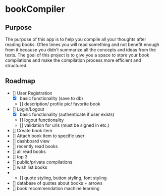 # bookCompiler

## Purpose

The purpose of this app is to help you compile all your thoughts after reading books. Often times you will read something and not benefit enough from it because you didn't summarize all the concepts and ideas from the texts. The goal of this project is to give you a space to store your book compilations and make the compilation process more efficient and structured.

## Roadmap

-   [] User Registration
    -   [x] basic functionality (save to db)
    -   [] description/ profile pic/ favorite book
-   [] Login/Logout
    -   [x] basic functionality (authenticate if user exists)
    -   [] logout functionality
    -   [] validation for urls (must be signed in etc.)
-   [] Create book item
-   [] Attach book item to specific user
-   [] dashboard view
-   [] recently read books
-   [] all read books
-   [] top 3
-   [] public/private compilations
-   [] wish list books
-   -   [] quote styling, button styling, font styling
-   [] database of quotes about books + arrows
-   [] book recommendation machine learning
